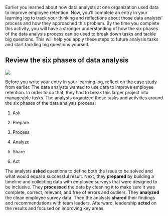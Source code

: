
Earlier you learned about how data analysts at one organization used data to improve employee retention. Now, you’ll complete an entry in your learning log to track your thinking and reflections about those data analysts' process and how they approached this problem. By the time you complete this activity, you will have a stronger understanding of how the six phases of the data analysis process can be used to break down tasks and tackle big questions. This will help you apply these steps to future analysis tasks and start tackling big questions yourself.

## Review the six phases of data analysis

![](https://d3c33hcgiwev3.cloudfront.net/imageAssetProxy.v1/rRaKoczXSrqWiqHM1zq6Vw_a9c03758798e4c0db2ef0b9b38719e3e_line-y.png?expiry=1629417600000&hmac=gkUmhG21rVw23RHuUhwpehsPRsa5bAjOcL-oLwz5Wjg)

Before you write your entry in your learning log, reflect on [the case study](https://www.coursera.org/learn/foundations-data/supplement/nhC19/case-study-new-data-perspectives) from earlier. The data analysts wanted to use data to improve employee retention. In order to do that, they had to break this larger project into manageable tasks. The analysts organized those tasks and activities around the six phases of the data analysis process: 

1.  Ask
    
2.  Prepare
    
3.  Process
    
4.  Analyze
    
5.  Share
    
6.  Act
    

The analysts **asked** questions to define both the issue to be solved and what would equal a successful result. Next, they **prepared** by building a timeline and collecting data with employee surveys that were designed to be inclusive. They **processed** the data by cleaning it to make sure it was complete, correct, relevant, and free of errors and outliers. They **analyzed** the clean employee survey data. Then the analysts **shared** their findings and recommendations with team leaders. Afterward, leadership **acted** on the results and focused on improving key areas.